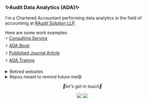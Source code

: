 ### ✨Audit Data Analytics (ADA)✨
I'm a Chartered Accountant performing data analytics in the field of accountinig at [RAudit Solution LLP](https://stewartli.github.io/adaweb/). 

Here are some work examples:   
⚡ [Consulting Service](https://stewartli.github.io/adaweb/)    
⚡ [ADA Book](https://stewartli.github.io/rauditbookdown/)      
⚡ [Published Journal Article](https://doi.org/10.1108/MEDAR-06-2020-0920)   
⚡ [ADA Trainng](https://stewartli.github.io/ada_tutorial/)  

<details>
<summary>Retired websites</summary>  
<li>⚡ <a href="https://stewartli.github.io/tailwindcss/">Old Demo</a></li>     
<li>⚡ <a href="https://raudit.netlify.app/">Old Blog</a></li>     
<li>⚡ <a href="https://rauditsolution.netlify.app/">Old Website</a></li>        
</details>  
    
<details>
<summary>Repos meant to remind future me😄</summary>    
<li>🌱 <a href="https://github.com/stewartli/reactjs">Webpack Configuration</a></li>       
<li>🌱 <a href="https://github.com/stewartli/makefile">Makefile</a></li>    
<li>🌱 <a href="https://github.com/stewartli/tailwindcss">Tailwindcss</a></li>      
</details>

<p align="center">
  <i>👋let's get in touch👋</i>
</p>

<p align="center"> 
<a href="https://www.linkedin.com/in/stewart-li-30a11563/" rel="nofollow"><img src="https://camo.githubusercontent.com/efceb1566578016bd538287814f138fa077d7b6e/68747470733a2f2f696d672e69636f6e73382e636f6d2f6d6174657269616c2d6f75746c696e65642f33302f3030303030302f6c696e6b6564696e2e706e67" data-canonical-src="https://img.icons8.com/material-outlined/30/000000/linkedin.png" style="max-width:100%;"></a>
<a href="https://twitter.com/stewartli3" rel="nofollow"><img src="https://camo.githubusercontent.com/9dfe0eb5e037196f6a562124bb90d4fd26163fa1/68747470733a2f2f696d672e69636f6e73382e636f6d2f6d6174657269616c2d6f75746c696e65642f33302f3030303030302f747769747465722e706e67" data-canonical-src="https://img.icons8.com/material-outlined/30/000000/twitter.png" style="max-width:100%;"></a>
</p>








